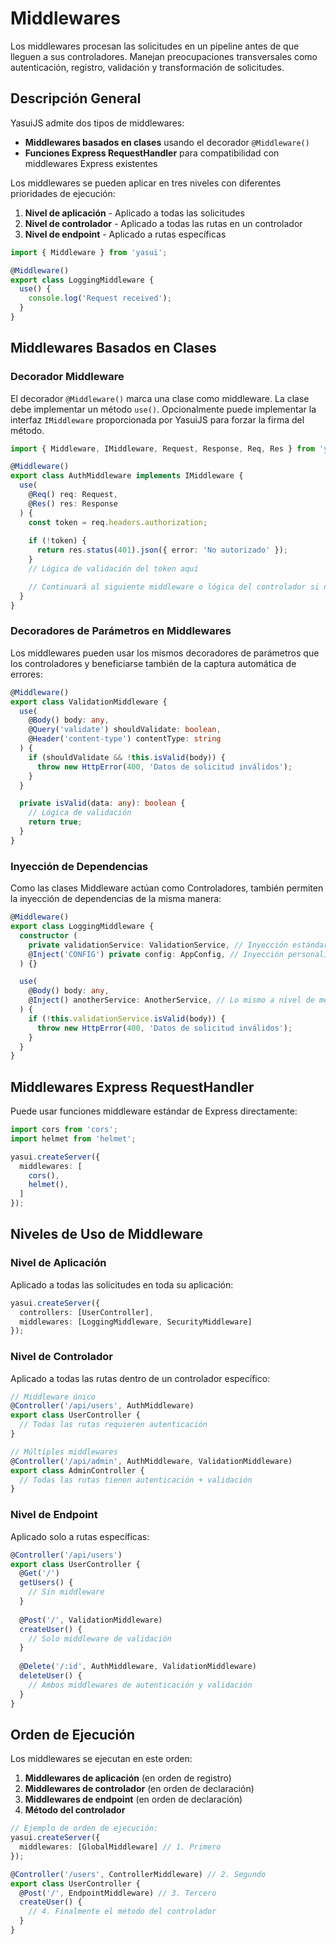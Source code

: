 # Middlewares

Los middlewares procesan las solicitudes en un pipeline antes de que lleguen a sus controladores. Manejan preocupaciones transversales como autenticación, registro, validación y transformación de solicitudes.

## Descripción General

YasuiJS admite dos tipos de middlewares:
- **Middlewares basados en clases** usando el decorador `@Middleware()`
- **Funciones Express RequestHandler** para compatibilidad con middlewares Express existentes

Los middlewares se pueden aplicar en tres niveles con diferentes prioridades de ejecución:
1. **Nivel de aplicación** - Aplicado a todas las solicitudes
2. **Nivel de controlador** - Aplicado a todas las rutas en un controlador
3. **Nivel de endpoint** - Aplicado a rutas específicas

```typescript
import { Middleware } from 'yasui';

@Middleware()
export class LoggingMiddleware {
  use() {
    console.log('Request received');
  }
}
```

## Middlewares Basados en Clases

### Decorador Middleware

El decorador `@Middleware()` marca una clase como middleware. La clase debe implementar un método `use()`. Opcionalmente puede implementar la interfaz `IMiddleware` proporcionada por YasuiJS para forzar la firma del método.

```typescript
import { Middleware, IMiddleware, Request, Response, Req, Res } from 'yasui';

@Middleware()
export class AuthMiddleware implements IMiddleware {
  use(
    @Req() req: Request,
    @Res() res: Response
  ) {
    const token = req.headers.authorization;
    
    if (!token) {
      return res.status(401).json({ error: 'No autorizado' });
    }
    // Lógica de validación del token aquí

    // Continuará al siguiente middleware o lógica del controlador si no devuelve nada/void
  }
}
```

### Decoradores de Parámetros en Middlewares

Los middlewares pueden usar los mismos decoradores de parámetros que los controladores y beneficiarse también de la captura automática de errores:

```typescript
@Middleware()
export class ValidationMiddleware {
  use(
    @Body() body: any,
    @Query('validate') shouldValidate: boolean,
    @Header('content-type') contentType: string
  ) {
    if (shouldValidate && !this.isValid(body)) {
      throw new HttpError(400, 'Datos de solicitud inválidos');
    }
  }

  private isValid(data: any): boolean {
    // Lógica de validación
    return true;
  }
}
```

### Inyección de Dependencias

Como las clases Middleware actúan como Controladores, también permiten la inyección de dependencias de la misma manera:

```typescript
@Middleware()
export class LoggingMiddleware {
  constructor (
    private validationService: ValidationService, // Inyección estándar
    @Inject('CONFIG') private config: AppConfig, // Inyección personalizada pre-registrada
  ) {}

  use(
    @Body() body: any,
    @Inject() anotherService: AnotherService, // Lo mismo a nivel de método
  ) {
    if (!this.validationService.isValid(body)) {
      throw new HttpError(400, 'Datos de solicitud inválidos');
    }
  }
}
```

## Middlewares Express RequestHandler

Puede usar funciones middleware estándar de Express directamente:

```typescript
import cors from 'cors';
import helmet from 'helmet';

yasui.createServer({
  middlewares: [
    cors(),
    helmet(),
  ]
});
```

## Niveles de Uso de Middleware

### Nivel de Aplicación

Aplicado a todas las solicitudes en toda su aplicación:

```typescript
yasui.createServer({
  controllers: [UserController],
  middlewares: [LoggingMiddleware, SecurityMiddleware]
});
```

### Nivel de Controlador

Aplicado a todas las rutas dentro de un controlador específico:

```typescript
// Middleware único
@Controller('/api/users', AuthMiddleware)
export class UserController {
  // Todas las rutas requieren autenticación
}

// Múltiples middlewares
@Controller('/api/admin', AuthMiddleware, ValidationMiddleware)
export class AdminController {
  // Todas las rutas tienen autenticación + validación
}
```

### Nivel de Endpoint

Aplicado solo a rutas específicas:

```typescript
@Controller('/api/users')
export class UserController {
  @Get('/')
  getUsers() {
    // Sin middleware
  }
  
  @Post('/', ValidationMiddleware)
  createUser() {
    // Solo middleware de validación
  }
  
  @Delete('/:id', AuthMiddleware, ValidationMiddleware)
  deleteUser() {
    // Ambos middlewares de autenticación y validación
  }
}
```

## Orden de Ejecución

Los middlewares se ejecutan en este orden:

1. **Middlewares de aplicación** (en orden de registro)
2. **Middlewares de controlador** (en orden de declaración)
3. **Middlewares de endpoint** (en orden de declaración)
4. **Método del controlador**

```typescript
// Ejemplo de orden de ejecución:
yasui.createServer({
  middlewares: [GlobalMiddleware] // 1. Primero
});

@Controller('/users', ControllerMiddleware) // 2. Segundo
export class UserController {
  @Post('/', EndpointMiddleware) // 3. Tercero
  createUser() {
    // 4. Finalmente el método del controlador
  }
}
```
